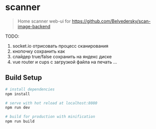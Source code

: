 # scanner

> Home scanner web-ui for https://github.com/Belvedersky/scan-image-backend

TODO:
1. socket.io отрисовать процесс сканирования
2. кнопочку сохранить как
3. слайдер true/false сохранить на яндекс диске
4. vue router и сups с загрузкой файла на печать
...


## Build Setup

``` bash
# install dependencies
npm install

# serve with hot reload at localhost:8080
npm run dev

# build for production with minification
npm run build
```
